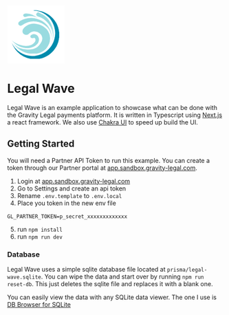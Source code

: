 ![legal wave logo](public/legal-wave-logo.png)

# Legal Wave

Legal Wave is an example application to showcase what can be done with the Gravity Legal payments platform. It is written in Typescript using [Next.js](https://nextjs.org/) a react framework. We also use [Chakra UI](https://chakra-ui.com/) to speed up build the UI.

## Getting Started

You will need a Partner API Token to run this example. You can create a token through our Partner portal at [app.sandbox.gravity-legal.com](https://app.sandbox.gravity-legal.com).

1. Login at [app.sandbox.gravity-legal.com](https://app.sandbox.gravity-legal.com)
2. Go to Settings and create an api token
3. Rename `.env.template` to `.env.local`
4. Place you token in the new env file

```
GL_PARTNER_TOKEN=p_secret_xxxxxxxxxxxxx
```

5. run `npm install`
6. run `npm run dev`

### Database

Legal Wave uses a simple sqlite database file located at `prisma/legal-wave.sqlite`. You can wipe the data and start over by running `npm run reset-db`. This just deletes the sqlite file and replaces it with a blank one.

You can easily view the data with any SQLite data viewer. The one I use is [DB Browser for SQLite](https://sqlitebrowser.org/)
